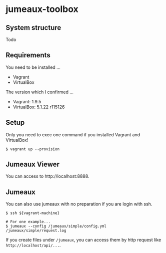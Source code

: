 jumeaux-toolbox
===============

## System structure

Todo


## Requirements

You need to be installed ...

* Vagrant
* VirtualBox

The version which I confirmed ...

* Vagrant: 1.9.5
* VirtualBox: 5.1.22 r115126


## Setup

Only you need to exec one command if you installed Vagrant and VirtualBox!

```
$ vagrant up --provision
```


## Jumeaux Viewer

You can access to http://localhost:8888.


## Jumeaux

You can also use jumeaux with no preparation if you are login with ssh.

```
$ ssh ${vagrant-machine}

# For one example...
$ jumeaux --config /jumeaux/simple/config.yml /jumeaux/simple/request.log
```

If you create files under `/jumeaux`, you can access them by http request like `http://localhost/api/...`.

